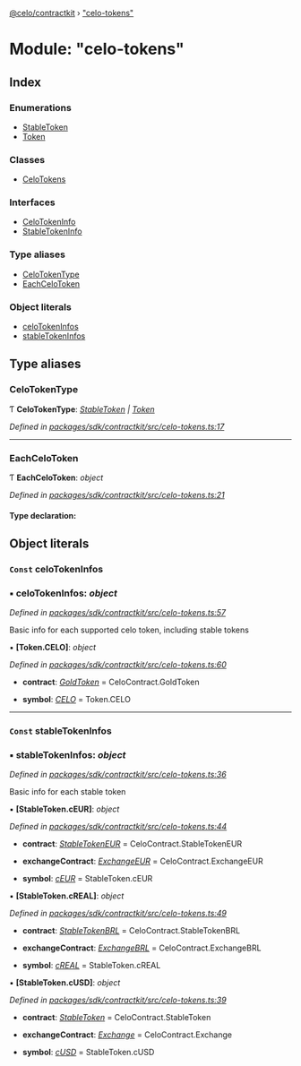 [@celo/contractkit](../README.md) › ["celo-tokens"](_celo_tokens_.md)

# Module: "celo-tokens"

## Index

### Enumerations

* [StableToken](../enums/_celo_tokens_.stabletoken.md)
* [Token](../enums/_celo_tokens_.token.md)

### Classes

* [CeloTokens](../classes/_celo_tokens_.celotokens.md)

### Interfaces

* [CeloTokenInfo](../interfaces/_celo_tokens_.celotokeninfo.md)
* [StableTokenInfo](../interfaces/_celo_tokens_.stabletokeninfo.md)

### Type aliases

* [CeloTokenType](_celo_tokens_.md#celotokentype)
* [EachCeloToken](_celo_tokens_.md#eachcelotoken)

### Object literals

* [celoTokenInfos](_celo_tokens_.md#const-celotokeninfos)
* [stableTokenInfos](_celo_tokens_.md#const-stabletokeninfos)

## Type aliases

###  CeloTokenType

Ƭ **CeloTokenType**: *[StableToken](../enums/_celo_tokens_.stabletoken.md) | [Token](../enums/_celo_tokens_.token.md)*

*Defined in [packages/sdk/contractkit/src/celo-tokens.ts:17](https://github.com/celo-org/celo-monorepo/blob/master/packages/sdk/contractkit/src/celo-tokens.ts#L17)*

___

###  EachCeloToken

Ƭ **EachCeloToken**: *object*

*Defined in [packages/sdk/contractkit/src/celo-tokens.ts:21](https://github.com/celo-org/celo-monorepo/blob/master/packages/sdk/contractkit/src/celo-tokens.ts#L21)*

#### Type declaration:

## Object literals

### `Const` celoTokenInfos

### ▪ **celoTokenInfos**: *object*

*Defined in [packages/sdk/contractkit/src/celo-tokens.ts:57](https://github.com/celo-org/celo-monorepo/blob/master/packages/sdk/contractkit/src/celo-tokens.ts#L57)*

Basic info for each supported celo token, including stable tokens

▪ **[Token.CELO]**: *object*

*Defined in [packages/sdk/contractkit/src/celo-tokens.ts:60](https://github.com/celo-org/celo-monorepo/blob/master/packages/sdk/contractkit/src/celo-tokens.ts#L60)*

* **contract**: *[GoldToken](../enums/_base_.celocontract.md#goldtoken)* = CeloContract.GoldToken

* **symbol**: *[CELO](../enums/_celo_tokens_.token.md#celo)* = Token.CELO

___

### `Const` stableTokenInfos

### ▪ **stableTokenInfos**: *object*

*Defined in [packages/sdk/contractkit/src/celo-tokens.ts:36](https://github.com/celo-org/celo-monorepo/blob/master/packages/sdk/contractkit/src/celo-tokens.ts#L36)*

Basic info for each stable token

▪ **[StableToken.cEUR]**: *object*

*Defined in [packages/sdk/contractkit/src/celo-tokens.ts:44](https://github.com/celo-org/celo-monorepo/blob/master/packages/sdk/contractkit/src/celo-tokens.ts#L44)*

* **contract**: *[StableTokenEUR](../enums/_base_.celocontract.md#stabletokeneur)* = CeloContract.StableTokenEUR

* **exchangeContract**: *[ExchangeEUR](../enums/_base_.celocontract.md#exchangeeur)* = CeloContract.ExchangeEUR

* **symbol**: *[cEUR](../enums/_celo_tokens_.stabletoken.md#ceur)* = StableToken.cEUR

▪ **[StableToken.cREAL]**: *object*

*Defined in [packages/sdk/contractkit/src/celo-tokens.ts:49](https://github.com/celo-org/celo-monorepo/blob/master/packages/sdk/contractkit/src/celo-tokens.ts#L49)*

* **contract**: *[StableTokenBRL](../enums/_base_.celocontract.md#stabletokenbrl)* = CeloContract.StableTokenBRL

* **exchangeContract**: *[ExchangeBRL](../enums/_base_.celocontract.md#exchangebrl)* = CeloContract.ExchangeBRL

* **symbol**: *[cREAL](../enums/_celo_tokens_.stabletoken.md#creal)* = StableToken.cREAL

▪ **[StableToken.cUSD]**: *object*

*Defined in [packages/sdk/contractkit/src/celo-tokens.ts:39](https://github.com/celo-org/celo-monorepo/blob/master/packages/sdk/contractkit/src/celo-tokens.ts#L39)*

* **contract**: *[StableToken](../enums/_base_.celocontract.md#stabletoken)* = CeloContract.StableToken

* **exchangeContract**: *[Exchange](../enums/_base_.celocontract.md#exchange)* = CeloContract.Exchange

* **symbol**: *[cUSD](../enums/_celo_tokens_.stabletoken.md#cusd)* = StableToken.cUSD
